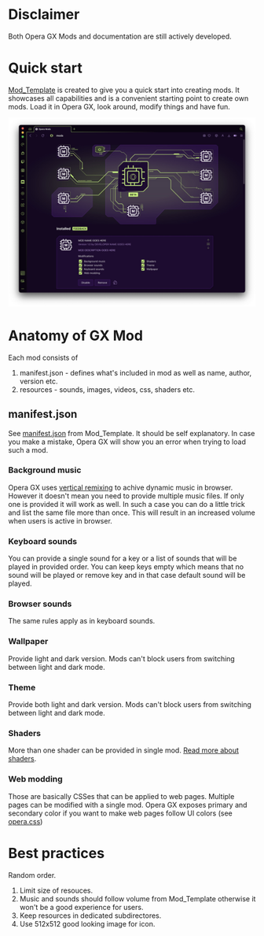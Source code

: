 # Disclaimer

Both Opera GX Mods and documentation are still actively developed. 

# Quick start

[Mod_Template](Mod_Template) is created to give you a quick start into creating mods. It showcases all capabilities and is a convenient starting point to create own mods. Load it in Opera GX, look around, modify things and have fun.

![Loaded Mod Template](images/loaded_mod_template.jpg)

# Anatomy of GX Mod

Each mod consists of

1. manifest.json - defines what's included in mod as well as name, author, version etc.
2. resources - sounds, images, videos, css, shaders etc. 

## manifest.json 

See [manifest.json](Mod_Template/manifest.json) from Mod_Template. It should be self explanatory. In case you make a mistake, Opera GX will show you an error when trying to load such a mod.

### Background music

Opera GX uses [vertical remixing](https://gamemaker.io/en/blog/compose-video-game-music) to achive dynamic music in browser. However it doesn't mean you need to provide multiple music files. If only one is provided it will work as well. In such a case you can do a little trick and list the same file more than once. This will result in an increased volume when users is active in browser.

### Keyboard sounds

You can provide a single sound for a key or a list of sounds that will be played in provided order. You can keep keys empty which means that no sound will be played or remove key and in that case default sound will be played.

### Browser sounds

The same rules apply as in keyboard sounds.

### Wallpaper

Provide light and dark version. Mods can't block users from switching between light and dark mode.

### Theme

Provide both light and dark version. Mods can't block users from switching between light and dark mode.

### Shaders

More than one shader can be provided in single mod. [Read more about shaders](shaders.md).

### Web modding

Those are basically CSSes that can be applied to web pages. Multiple pages can be modified with a single mod. Opera GX exposes primary and secondary color if you want to make web pages follow UI colors (see [opera.css](Mod_Template/webmodding/opera.css))

# Best practices

Random order.

1. Limit size of resouces.
2. Music and sounds should follow volume from Mod_Template otherwise it won't be a good experience for users.
3. Keep resources in dedicated subdirectores.
4. Use 512x512 good looking image for icon. 


